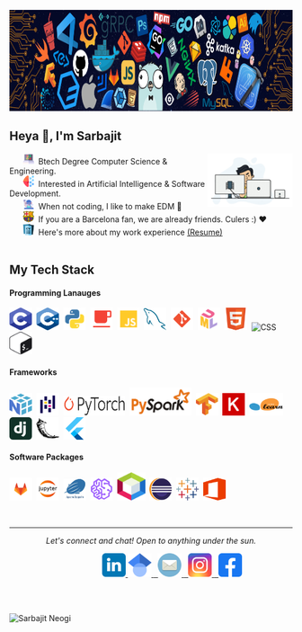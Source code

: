 <p align="center"><img src="https://github.com/SarbajitNeogi/SarbajitNeogi/blob/main/header.png" width="1380px" height="180px"></p>

<h2 align="left">Heya 👋, I'm Sarbajit</h2>
<!--Intro Section-->
<img src="https://github.com/SarbajitNeogi/SarbajitNeogi/blob/main/intro.gif" width="30%" align="right">

&nbsp;&nbsp;&nbsp;&nbsp;&nbsp;&nbsp;<img src="https://github.com/SarbajitNeogi/SarbajitNeogi/blob/main/cs.svg" alt="C" width="20" height="20" />&nbsp;&nbsp;Btech Degree Computer Science & Engineering.<br>
&nbsp;&nbsp;&nbsp;&nbsp;&nbsp;&nbsp;<img src="https://github.com/SarbajitNeogi/SarbajitNeogi/blob/main/ai.svg" alt="C" width="20" height="20" />&nbsp;&nbsp;Interested in Artificial Intelligence & Software Development.<br>
&nbsp;&nbsp;&nbsp;&nbsp;&nbsp;&nbsp;<img src="https://github.com/SarbajitNeogi/SarbajitNeogi/blob/main/dj.svg" alt="C" width="20" height="20" />&nbsp;&nbsp;When not coding, I like to make EDM :metal:<br>
&nbsp;&nbsp;&nbsp;&nbsp;&nbsp;&nbsp;<img src="https://github.com/SarbajitNeogi/SarbajitNeogi/blob/main/fc-barcelona.svg" alt="C" width="20" height="20" />&nbsp;&nbsp;If you are a Barcelona fan, we are already friends. Culers :) :heart: <br>
&nbsp;&nbsp;&nbsp;&nbsp;&nbsp;&nbsp;<img src="https://github.com/SarbajitNeogi/SarbajitNeogi/blob/main/cv.svg" alt="C" width="20" height="20" />&nbsp;&nbsp;Here's more about my work experience [(Resume)](https://abhinavbohra.technology/files/Abhinav_Bohra_Resume.pdf) <br><br>

<!--Skills Section-->
## My Tech Stack
<p align="left">
	<h4> Programming Lanauges</h4><p>
	<img src="https://github.com/SarbajitNeogi/SarbajitNeogi/blob/main/c.svg" alt="C" width="40" height="40" />&nbsp;
	<img src="https://github.com/SarbajitNeogi/SarbajitNeogi/blob/main/cpp.svg" alt="C++" width="40" height="40" />&nbsp;
	<img src="https://github.com/PKief/vscode-material-icon-theme/blob/main/icons/python.svg" alt="python" width="40" height="40" />&nbsp;
	<img src="https://github.com/PKief/vscode-material-icon-theme/blob/main/icons/java.svg" alt="java" width="40" height="40" />&nbsp;
	<img src="https://github.com/PKief/vscode-material-icon-theme/blob/main/icons/javascript.svg" alt="javascript" width="40" height="40" />&nbsp;
	<img src="https://github.com/SarbajitNeogi/SarbajitNeogi/blob/main/mysql.svg" alt="SQL" width="40" height="40" />&nbsp;
	<img src="https://github.com/SarbajitNeogi/SarbajitNeogi/blob/main/git.svg" alt="Git" width="40" height="40" />&nbsp;
	<img src="https://github.com/PKief/vscode-material-icon-theme/blob/main/icons/uml.svg" alt="UML" width="40" height="40" />&nbsp;
	<img src="https://github.com/SarbajitNeogi/SarbajitNeogi/blob/main/html.svg" alt="HTML" width="40" height="40" />&nbsp;
	<img src="https://github.com/SarbajitNeogi/SarbajitNeogi/blob/main/css.svg" alt="CSS" width="40" height="40" />&nbsp;
	<img src="https://github.com/SarbajitNeogi/SarbajitNeogi/blob/main/bash1.svg" alt="Bash" width="40" height="40" />&nbsp;</p>
	<h4> Frameworks</h4><p>
	<img src="https://github.com/SarbajitNeogi/SarbajitNeogi/blob/main/numpy.svg" alt="Numpy" width="40" height="40" />&nbsp;
	<img src="https://github.com/SarbajitNeogi/SarbajitNeogi/blob/main/pandas.svg" alt="Pandas" width="40" height="40" />&nbsp;	
	<img src="https://github.com/SarbajitNeogi/SarbajitNeogi/blob/main/pytorch.png" alt="PyTorch" width="110" height="35" />&nbsp;
	<img src="https://github.com/SarbajitNeogi/SarbajitNeogi/blob/main/pyspark.png" alt="PySpark" width="110" height="50" />&nbsp;
	<img src="https://github.com/SarbajitNeogi/SarbajitNeogi/blob/main/tensorflow-tf.svg" alt="TensorFlow" width="40" height="40" />&nbsp;
	<img src="https://github.com/SarbajitNeogi/SarbajitNeogi/blob/main/keras.svg" alt="Keras" width="40" height="40" />&nbsp;
	<img src="https://github.com/SarbajitNeogi/SarbajitNeogi/blob/main/scikit-learn.svg" alt="Scikit Learn" width="60" height="40" />&nbsp;
	<img src="https://github.com/SarbajitNeogi/SarbajitNeogi/blob/main/django.svg" alt="Django" width="40" height="40" />&nbsp;
	<img src="https://github.com/SarbajitNeogi/SarbajitNeogi/blob/main/flask.svg" alt="Flask" width="40" height="40" />&nbsp;
<!-- 	<img src="https://github.com/abhinav-bohra/abhinav-bohra/blob/main/icons/matplotlib.svg" alt="Matplotlib" width="60" height="40" />&nbsp;</p> -->
	<img src="https://github.com/SarbajitNeogi/SarbajitNeogi/blob/main/flutter.svg" alt="Flutter" width="40" height="40" />&nbsp;</p>
	<h4>Software Packages</h4><p>
	<img src="https://github.com/SarbajitNeogi/SarbajitNeogi/blob/main/gitlab.svg" alt="GitLab" width="40" height="40" />&nbsp;
	<img src="https://github.com/SarbajitNeogi/SarbajitNeogi/blob/main/jupyter.png" alt="Jupyter" width="40" height="40" />&nbsp;
	<img src="https://github.com/abhinav-bohra/abhinav-bohra/blob/main/icons/zeppelin.png" alt="Zeppelin" width="40" height="40" />&nbsp;
	<img src="https://github.com/abhinav-bohra/abhinav-bohra/blob/main/icons/sagemaker.png" alt="Sagemaker" width="40" height="40" />&nbsp;
	<img src="https://github.com/abhinav-bohra/abhinav-bohra/blob/main/icons/netbeans.svg" alt="Netbeans" width="50" height="50" />&nbsp;
	<img src="https://github.com/abhinav-bohra/abhinav-bohra/blob/main/icons/eclipse.svg" alt="eclipse" width="40" height="40" />&nbsp;
	<img src="https://github.com/abhinav-bohra/abhinav-bohra/blob/main/icons/tableau.svg" alt="Tableau" width="40" height="40" />&nbsp;
	<img src="https://github.com/abhinav-bohra/abhinav-bohra/blob/main/icons/office.svg" alt="Office" width="40" height="40" />&nbsp;</p>
</p><br>
<!--Connect Section-->
<hr>
<p align="center">
<i>Let's connect and chat! Open to anything under the sun.</i><br>
<p align="center">
	&nbsp;&nbsp;&nbsp;&nbsp;&nbsp;&nbsp;&nbsp;&nbsp;&nbsp;&nbsp;&nbsp;&nbsp;&nbsp;&nbsp;&nbsp;&nbsp;&nbsp;&nbsp;
	<a href="https://linkedin.com/in/abhinav-bohra">
		<img alt="Abhinav Bohra - LinkedIn" width="42px" src="https://github.com/abhinav-bohra/abhinav-bohra/blob/main/icons/linkedin.svg"/>
	</a>
	<a href="https://scholar.google.com/citations?user=F51Ct9oAAAAJ&hl=en&oi=ao">
		<img alt="Abhinav Bohra - Google Scholar" width="42px" src="https://github.com/abhinav-bohra/abhinav-bohra/blob/main/icons/google_scholar.svg"/>
	</a>
	<a href="mailto:abhinavbohra01@gmail.com">
		&nbsp;&nbsp;<img alt="Abhinav Bohra - Mail" width="42px" src="https://github.com/abhinav-bohra/abhinav-bohra/blob/main/icons/email.svg"/>
	</a>
	<a href="https://instagram.com/abhinavbohra01">
		&nbsp;&nbsp;<img alt="Abhinav Bohra - Instagram" width="42px" src="https://github.com/abhinav-bohra/abhinav-bohra/blob/main/icons/ig.svg"/>
	</a>
	<a href="https://facebook.com/abhinavbohra01">
		&nbsp;&nbsp;<img alt="Abhinav Bohra - Facebook" width="42px" src="https://github.com/abhinav-bohra/abhinav-bohra/blob/main/icons/fb.svg"/>
	</a>
<!-- <img align="right" src="https://res.cloudinary.com/murshidazher/image/upload/w_auto,dpr_1.0,c_scale,f_webp,fl_awebp.progressive.progressive:semi,f_webp,fl_awebp,q_100/readme-peace.png" height="140" title="Peace" /> -->
</p><br><br>

<!-- Profile Views -->

<p align="left"><img src="https://komarev.com/ghpvc/?username=SarbajitNeogi&label=Profile%20views&color=0e75b6&style=flat" alt="Sarbajit Neogi" height=21px/></p>


